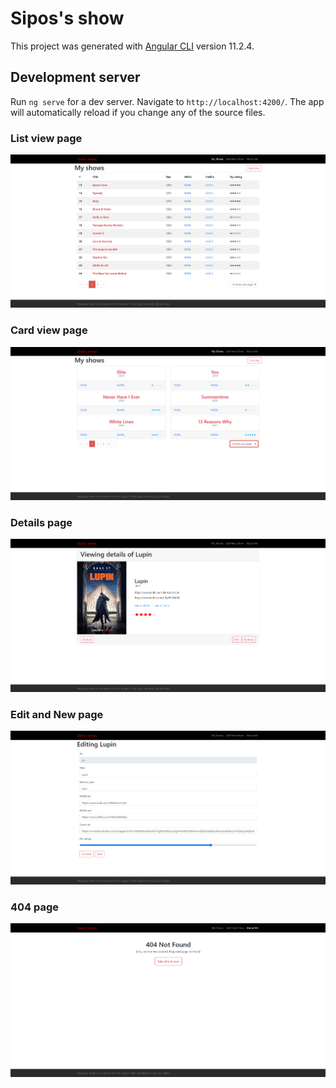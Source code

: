 # Sipos's show

This project was generated with [Angular CLI](https://github.com/angular/angular-cli) version 11.2.4.

## Development server

Run `ng serve` for a dev server. Navigate to `http://localhost:4200/`. The app will automatically reload if you change any of the source files.

### List view page

![List view page](images/List%20view%20page.png)

### Card view page

![Card view page](images/Card%20view%20page.png)

### Details page

![Details page](images/Details%20page.png)

### Edit and New page

![Edit and New page](images/Edit%20and%20Add%20page.png)

### 404 page

![404 page](images/404%20page.png)
